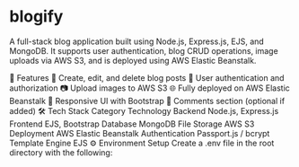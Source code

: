 # blogify

A full-stack blog application built using Node.js, Express.js, EJS, and MongoDB. It supports user authentication, blog CRUD operations, image uploads via AWS S3, and is deployed using AWS Elastic Beanstalk.

🚀 Features
📝 Create, edit, and delete blog posts
👤 User authentication and authorization
📷 Upload images to AWS S3
🌐 Fully deployed on AWS Elastic Beanstalk
🎨 Responsive UI with Bootstrap
💬 Comments section (optional if added)
🛠️ Tech Stack
Category	Technology
Backend	Node.js, Express.js
Frontend	EJS, Bootstrap
Database	MongoDB
File Storage	AWS S3
Deployment	AWS Elastic Beanstalk
Authentication	Passport.js / bcrypt
Template Engine	EJS
⚙️ Environment Setup
Create a .env file in the root directory with the following:

